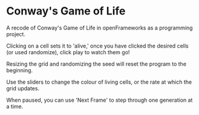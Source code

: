 # Conway's Game of Life

A recode of Conway's Game of Life in openFrameworks as a programming project.

Clicking on a cell sets it to 'alive,' once you have clicked the desired cells (or used randomize), click play to watch them go!

Resizing the grid and randomizing the seed will reset the program to the beginning.

Use the sliders to change the colour of living cells, or the rate at which the grid updates.

When paused, you can use 'Next Frame' to step through one generation at a time.
